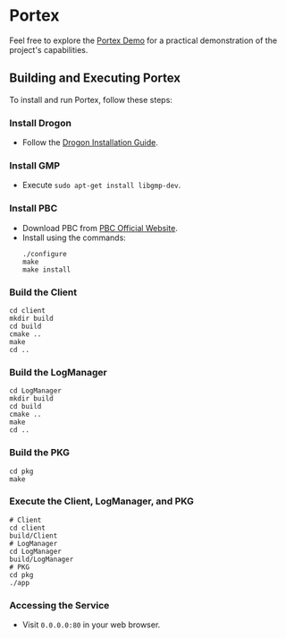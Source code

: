 # Portex
Feel free to explore the [Portex Demo](https://ac-dec.com/service.html) for a practical demonstration of the project's capabilities.

## Building and Executing Portex

To install and run Portex, follow these steps:

### Install Drogon
- Follow the [Drogon Installation Guide](https://github.com/drogonframework/drogon/wiki/ENG-02-Installation).

### Install GMP
- Execute `sudo apt-get install libgmp-dev`.

### Install PBC
- Download PBC from [PBC Official Website](https://crypto.stanford.edu/pbc/download.html).
- Install using the commands:
  ```
  ./configure
  make
  make install
  ```

### Build the Client
```
cd client
mkdir build
cd build
cmake ..
make
cd ..
```

### Build the LogManager
```
cd LogManager
mkdir build
cd build
cmake ..
make
cd ..
```

### Build the PKG
```
cd pkg
make
```

### Execute the Client, LogManager, and PKG
```
# Client
cd client
build/Client
# LogManager
cd LogManager
build/LogManager
# PKG
cd pkg
./app
```

### Accessing the Service
- Visit `0.0.0.0:80` in your web browser.




